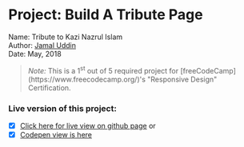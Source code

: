 # Project: Build A Tribute Page

Name: Tribute to Kazi Nazrul Islam<br>
Author: [Jamal Uddin](https://jamal-pb95.github.io/)<br>
Date: May, 2018

<blockquote><em>Note:</em> This is a 1<sup>st</sup> out of 5 required project for [freeCodeCamp](https://www.freecodecamp.org/)'s "Responsive Design" Certification.</blockquote>

### Live version of this project:
- [x] [Click here for live view on github page](https://jamal-pb95.github.io/tribute-to-kazi-nazrul-islam) or 
- [x] [Codepen view is here](https://codepen.io/jamal-pb95/full/jmvvpz/)
